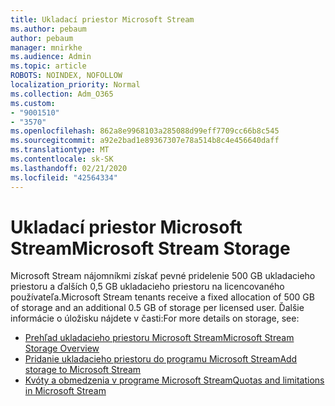 ```yaml
---
title: Ukladací priestor Microsoft Stream
ms.author: pebaum
author: pebaum
manager: mnirkhe
ms.audience: Admin
ms.topic: article
ROBOTS: NOINDEX, NOFOLLOW
localization_priority: Normal
ms.collection: Adm_O365
ms.custom:
- "9001510"
- "3570"
ms.openlocfilehash: 862a8e9968103a285088d99eff7709cc66b8c545
ms.sourcegitcommit: a92e2bad1e89367307e78a514b8c4e456640daff
ms.translationtype: MT
ms.contentlocale: sk-SK
ms.lasthandoff: 02/21/2020
ms.locfileid: "42564334"
---
```

# <a name="microsoft-stream-storage"></a><span data-ttu-id="5cf2b-102">Ukladací priestor Microsoft Stream</span><span class="sxs-lookup"><span data-stu-id="5cf2b-102">Microsoft Stream Storage</span></span>

<span data-ttu-id="5cf2b-103">Microsoft Stream nájomníkmi získať pevné pridelenie 500 GB ukladacieho priestoru a ďalších 0,5 GB ukladacieho priestoru na licencovaného používateľa.</span><span class="sxs-lookup"><span data-stu-id="5cf2b-103">Microsoft Stream tenants receive a fixed allocation of 500 GB of storage and an additional 0.5 GB of storage per licensed user.</span></span>
<span data-ttu-id="5cf2b-104">Ďalšie informácie o úložisku nájdete v časti:</span><span class="sxs-lookup"><span data-stu-id="5cf2b-104">For more details on storage, see:</span></span>

- [<span data-ttu-id="5cf2b-105">Prehľad ukladacieho priestoru Microsoft Stream</span><span class="sxs-lookup"><span data-stu-id="5cf2b-105">Microsoft Stream Storage Overview</span></span>](https://docs.microsoft.com/stream/license-overview#storage)
- [<span data-ttu-id="5cf2b-106">Pridanie ukladacieho priestoru do programu Microsoft Stream</span><span class="sxs-lookup"><span data-stu-id="5cf2b-106">Add storage to Microsoft Stream</span></span>](https://docs.microsoft.com/stream/storage-add-on)
- [<span data-ttu-id="5cf2b-107">Kvóty a obmedzenia v programe Microsoft Stream</span><span class="sxs-lookup"><span data-stu-id="5cf2b-107">Quotas and limitations in Microsoft Stream</span></span>](https://docs.microsoft.com/stream/quotas-and-limitations)
